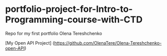 # portfolio-project-for-Intro-to-Programming-course-with-CTD
Repo for my first portfolio
Olena Tereshchenko

[My Open API Project]
(https://github.com/OlenaTere/Olena-Tereshchenko-open-API)
